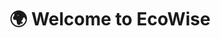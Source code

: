 ---
title: 🌍 Welcome to EcoWise
emoji: 🌟
colorFrom: blue
colorTo: green
sdk: gradio
sdk_version: 5.6.0
app_file: app.py
pinned: true
---